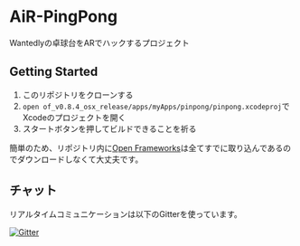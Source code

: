 # AiR-PingPong

Wantedlyの卓球台をARでハックするプロジェクト

## Getting Started

1. このリポジトリをクローンする
2. `open of_v0.8.4_osx_release/apps/myApps/pinpong/pinpong.xcodeproj`でXcodeのプロジェクトを開く
3. スタートボタンを押してビルドできることを祈る

簡単のため、リポジトリ内に[Open Frameworks](http://openframeworks.jp/)は全てすでに取り込んであるのでダウンロードしなくて大丈夫です。

## チャット

リアルタイムコミュニケーションは以下のGitterを使っています。

[![Gitter](https://badges.gitter.im/Join%20Chat.svg)](https://gitter.im/wantedly/AiR-PingPong?utm_source=badge&utm_medium=badge&utm_campaign=pr-badge)
